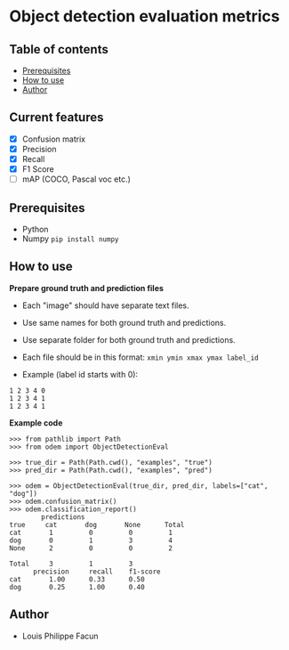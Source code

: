 # Object detection evaluation metrics
## Table of contents
- [Prerequisites](#prerequisites)
- [How to use](#how-to-use)
- [Author](#author)
## Current features
- [x] Confusion matrix
- [x] Precision
- [x] Recall
- [x] F1 Score
- [ ] mAP (COCO, Pascal voc etc.)
## Prerequisites
- Python
- Numpy `pip install numpy`
## How to use
**Prepare ground truth and prediction files**
- Each "image" should have separate text files.
- Use same names for both ground truth and predictions.
- Use separate folder for both ground truth and predictions.
- Each file should be in this format:
```xmin ymin xmax ymax label_id```

- Example (label id starts with 0):
```
1 2 3 4 0
1 2 3 4 1
1 2 3 4 1
```
**Example code**
```
>>> from pathlib import Path
>>> from odem import ObjectDetectionEval

>>> true_dir = Path(Path.cwd(), "examples", "true")
>>> pred_dir = Path(Path.cwd(), "examples", "pred")

>>> odem = ObjectDetectionEval(true_dir, pred_dir, labels=["cat", "dog"])
>>> odem.confusion_matrix()
>>> odem.classification_report()
        predictions
true     cat       dog       None      Total
cat       1         0         0         1
dog       0         1         3         4
None      2         0         0         2

Total     3         1         3
      precision     recall    f1-score
cat       1.00      0.33      0.50
dog       0.25      1.00      0.40
```

## Author
- Louis Philippe Facun
